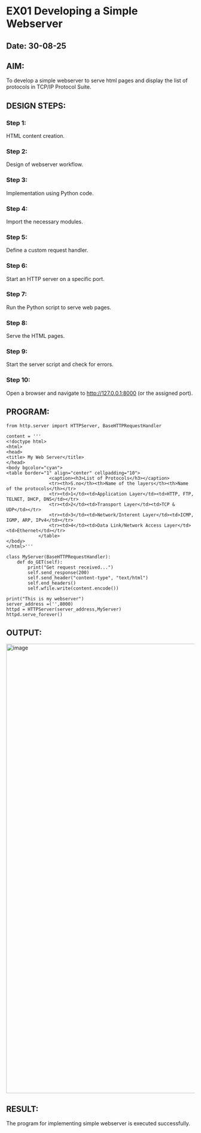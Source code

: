 # EX01 Developing a Simple Webserver
## Date: 30-08-25

## AIM:
To develop a simple webserver to serve html pages and display the list of protocols in TCP/IP Protocol Suite.

## DESIGN STEPS:
### Step 1: 
HTML content creation.

### Step 2:
Design of webserver workflow.

### Step 3:
Implementation using Python code.

### Step 4:
Import the necessary modules.

### Step 5:
Define a custom request handler.

### Step 6:
Start an HTTP server on a specific port.

### Step 7:
Run the Python script to serve web pages.

### Step 8:
Serve the HTML pages.

### Step 9:
Start the server script and check for errors.

### Step 10:
Open a browser and navigate to http://127.0.0.1:8000 (or the assigned port).

## PROGRAM:
```
from http.server import HTTPServer, BaseHTTPRequestHandler

content = '''
<!doctype html>
<html>
<head>
<title> My Web Server</title>
</head>
<body bgcolor="cyan">
<table border="1" align="center" cellpadding="10">
                <caption><h3>List of Protocols</h3></caption>
                <tr><th>S.no</th><th>Name of the layers</th><th>Name of the protocols</th></tr>
                <tr><td>1</td><td>Application Layer</td><td>HTTP, FTP, TELNET, DHCP, DNS</td></tr>
                <tr><td>2</td><td>Transport Layer</td><td>TCP & UDP</td></tr>
                <tr><td>3</td><td>Network/Interent Layer</td><td>ICMP, IGMP, ARP, IPv4</td></tr>
                <tr><td>4</td><td>Data Link/Network Access Layer</td><td>Ethernet</td></tr>
            </table>
</body>
</html>'''

class MyServer(BaseHTTPRequestHandler):
    def do_GET(self):
        print("Get request received...")
        self.send_response(200) 
        self.send_header("content-type", "text/html")       
        self.end_headers()
        self.wfile.write(content.encode())

print("This is my webserver") 
server_address =('',8000)
httpd = HTTPServer(server_address,MyServer)
httpd.serve_forever()
```


## OUTPUT:
<img width="1920" height="1200" alt="image" src="https://github.com/user-attachments/assets/71aa058e-d284-4596-8e64-7a0dcf4bc735" />



## RESULT:
The program for implementing simple webserver is executed successfully.
